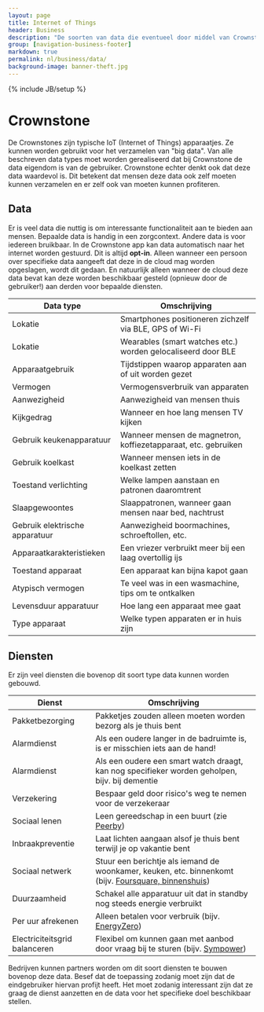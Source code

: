 ```yaml
---
layout: page
title: Internet of Things
header: Business
description: "De soorten van data die eventueel door middel van Crownstones kan worden verzameld."
group: [navigation-business-footer]
markdown: true
permalink: nl/business/data/
background-image: banner-theft.jpg
---
```

{% include JB/setup %}

# Crownstone

De Crownstones zijn typische IoT (Internet of Things) apparaatjes. Ze kunnen worden gebruikt voor het verzamelen van "big data". Van alle beschreven data types moet worden gerealiseerd dat bij Crownstone de data eigendom is van de gebruiker. Crownstone echter denkt ook dat deze data waardevol is. Dit betekent dat mensen deze data ook zelf moeten kunnen verzamelen en er zelf ook van moeten kunnen profiteren.

## Data

Er is veel data die nuttig is om interessante functionaliteit aan te bieden aan mensen. Bepaalde data is handig in een zorgcontext. Andere data is voor iedereen bruikbaar. In de Crownstone app kan data automatisch naar het internet worden gestuurd. Dit is altijd **opt-in**. Alleen wanneer een persoon over specifieke data aangeeft dat deze in de cloud mag worden opgeslagen, wordt dit gedaan. En natuurlijk alleen wanneer de cloud deze data bevat kan deze worden beschikbaar gesteld (opnieuw door de gebruiker!) aan derden voor bepaalde diensten.

| Data type                      | Omschrijving                                                   |
| ---                            | ---                                                            |
| Lokatie                        | Smartphones positioneren zichzelf via BLE, GPS of Wi-Fi        |
| Lokatie                        | Wearables (smart watches etc.) worden gelocaliseerd door BLE   |
| Apparaatgebruik                | Tijdstippen waarop apparaten aan of uit worden gezet           |
| Vermogen                       | Vermogensverbruik van apparaten                                |
| Aanwezigheid                   | Aanwezigheid van mensen thuis                                  |
| Kijkgedrag                     | Wanneer en hoe lang mensen TV kijken                           |
| Gebruik keukenapparatuur       | Wanneer mensen de magnetron, koffiezetapparaat, etc. gebruiken |
| Gebruik koelkast               | Wanneer mensen iets in de koelkast zetten                      |
| Toestand verlichting           | Welke lampen aanstaan en patronen daaromtrent                  |
| Slaapgewoontes                 | Slaappatronen, wanneer gaan mensen naar bed, nachtrust         |
| Gebruik elektrische apparatuur | Aanwezigheid boormachines, schroeftollen, etc.                 |
| Apparaatkarakteristieken       | Een vriezer verbruikt meer bij een laag overtollig ijs         |
| Toestand apparaat              | Een apparaat kan bijna kapot gaan                              |
| Atypisch vermogen              | Te veel was in een wasmachine, tips om te ontkalken            |
| Levensduur apparatuur          | Hoe lang een apparaat mee gaat                                 |
| Type apparaat                  | Welke typen apparaten er in huis zijn                          |

## Diensten

Er zijn veel diensten die bovenop dit soort type data kunnen worden gebouwd.

| Dienst                         | Omschrijving                                                                                                                    |
| ---                            | ---                                                                                                                             |
| Pakketbezorging                | Pakketjes zouden alleen moeten worden bezorg als je thuis bent                                                                  |
| Alarmdienst                    | Als een oudere langer in de badruimte is, is er misschien iets aan de hand!                                                     |
| Alarmdienst                    | Als een oudere een smart watch draagt, kan nog specifieker worden geholpen, bijv. bij dementie                                  |
| Verzekering                    | Bespaar geld door risico's weg te nemen voor de verzekeraar                                                                     |
| Sociaal lenen                  | Leen gereedschap in een buurt (zie [Peerby](https://go.peerby.com))                                                             |
| Inbraakpreventie               | Laat lichten aangaan alsof je thuis bent terwijl je op vakantie bent                                                            |
| Sociaal netwerk                | Stuur een berichtje als iemand de woonkamer, keuken, etc. binnenkomt (bijv. [Foursquare, binnenshuis](https://foursquare.com/)) |
| Duurzaamheid                   | Schakel alle apparatuur uit dat in standby nog steeds energie verbruikt                                                         |
| Per uur afrekenen              | Alleen betalen voor verbruik (bijv. [EnergyZero](https://www.energyzero.nl))                                                    |
| Electriciteitsgrid balanceren  | Flexibel om kunnen gaan met aanbod door vraag bij te sturen (bijv. [Sympower](http://www.sympower.net/))                        |

Bedrijven kunnen partners worden om dit soort diensten te bouwen bovenop deze data. Besef dat de toepassing zodanig 
moet zijn dat de eindgebruiker hiervan profijt heeft. Het moet zodanig interessant zijn dat ze graag de dienst
aanzetten en de data voor het specifieke doel beschikbaar stellen.


